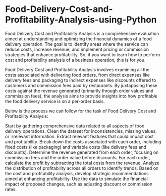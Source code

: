 # Food-Delivery-Cost-and-Profitability-Analysis-using-Python
Food Delivery Cost and Profitability Analysis is a comprehensive evaluation aimed at understanding and optimizing the financial dynamics of a food delivery operation. The goal is to identify areas where the service can reduce costs, increase revenue, and implement pricing or commission strategies that enhance profitability. So, if you want to learn how to perform cost and profitability analysis of a business operation, this is for you.

Food Delivery Cost and Profitability Analysis involves examining all the costs associated with delivering food orders, from direct expenses like delivery fees and packaging to indirect expenses like discounts offered to customers and commission fees paid by restaurants. By juxtaposing these costs against the revenue generated (primarily through order values and commission fees), the analysis aims to provide insights into how profitable the food delivery service is on a per-order basis.

Below is the process we can follow for the task of Food Delivery Cost and Profitability Analysis:

Start by gathering comprehensive data related to all aspects of food delivery operations. Clean the dataset for inconsistencies, missing values, or irrelevant information. Extract relevant features that could impact cost and profitability. Break down the costs associated with each order, including fixed costs (like packaging) and variable costs (like delivery fees and discounts). Determine the revenue generated from each order, focusing on commission fees and the order value before discounts. For each order, calculate the profit by subtracting the total costs from the revenue. Analyze the distribution of profitability across all orders to identify trends. Based on the cost and profitability analysis, develop strategic recommendations aimed at enhancing profitability. Use the data to simulate the financial impact of proposed changes, such as adjusting discount or commission rates.

